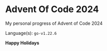 # Advent Of Code 2024

My personal progress of Advent of Code 2024

Language(s): `go-v1.22.6`

**Happy Holidays**
